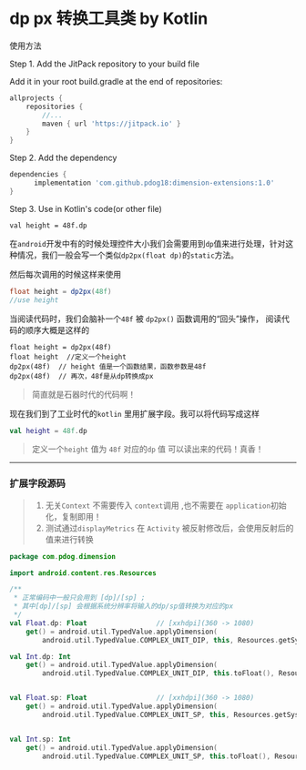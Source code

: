 # dp px 转换工具类 by Kotlin



使用方法

Step 1. Add the JitPack repository to your build file

Add it in your root build.gradle at the end of repositories:

```groovy
allprojects {
    repositories {
        //...
        maven { url 'https://jitpack.io' }
    }
}
```
Step 2. Add the dependency
```groovy
dependencies {
      implementation 'com.github.pdog18:dimension-extensions:1.0'
}
```
Step 3. Use in Kotlin's code(or other file)
```
val height = 48f.dp
```






在`android`开发中有的时候处理控件大小我们会需要用到`dp`值来进行处理，针对这种情况，我们一般会写一个类似`dp2px(float dp)`的`static`方法。

然后每次调用的时候这样来使用
```java
float height = dp2px(48f)
//use height
```
当阅读代码时，我们会脑补一个`48f` 被 `dp2px()` 函数调用的“回头”操作，
阅读代码的顺序大概是这样的

```
float height = dp2px(48f)
float height  //定义一个height
dp2px(48f)  // height 值是一个函数结果，函数参数是48f
dp2px(48f)  // 再次，48f是从dp转换成px
```

> 简直就是石器时代的代码啊！


现在我们到了工业时代的`kotlin` 里用扩展字段。我可以将代码写成这样
```kotlin
val height = 48f.dp
```
> 定义一个`height` 值为 `48f` 对应的`dp` 值
> 可以读出来的代码！真香！ 



---

### 扩展字段源码
> 1. 无关`Context` 不需要传入 `context`调用 ,也不需要在 `application`初始化，复制即用！
> 2. 测试通过`displayMetrics` 在 `Activity` 被反射修改后，会使用反射后的值来进行转换



```kotlin 
package com.pdog.dimension

import android.content.res.Resources

/**
 * 正常编码中一般只会用到 [dp]/[sp] ;
 * 其中[dp]/[sp] 会根据系统分辨率将输入的dp/sp值转换为对应的px
 */
val Float.dp: Float                 // [xxhdpi](360 -> 1080)
    get() = android.util.TypedValue.applyDimension(
        android.util.TypedValue.COMPLEX_UNIT_DIP, this, Resources.getSystem().displayMetrics)

val Int.dp: Int
    get() = android.util.TypedValue.applyDimension(
        android.util.TypedValue.COMPLEX_UNIT_DIP, this.toFloat(), Resources.getSystem().displayMetrics).toInt()


val Float.sp: Float                 // [xxhdpi](360 -> 1080)
    get() = android.util.TypedValue.applyDimension(
        android.util.TypedValue.COMPLEX_UNIT_SP, this, Resources.getSystem().displayMetrics)


val Int.sp: Int
    get() = android.util.TypedValue.applyDimension(
        android.util.TypedValue.COMPLEX_UNIT_SP, this.toFloat(), Resources.getSystem().displayMetrics).toInt()
```

